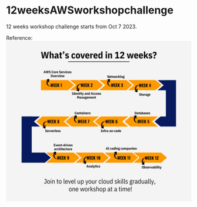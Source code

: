 # 12weeksAWSworkshopchallenge
  12 weeks workshop challenge starts from Oct 7 2023.



Reference: [](https://12weeksworkshops.com/)
![Workshop_image](./Week6/images/Workshop_image.png)

